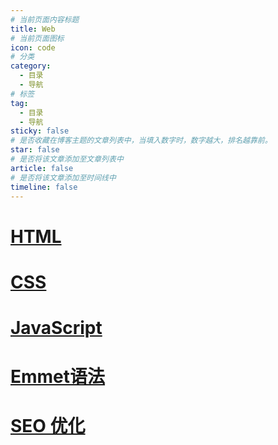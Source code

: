 ```yaml
---
# 当前页面内容标题
title: Web
# 当前页面图标
icon: code
# 分类
category:
  - 目录
  - 导航
# 标签
tag:
  - 目录
  - 导航
sticky: false
# 是否收藏在博客主题的文章列表中，当填入数字时，数字越大，排名越靠前。
star: false
# 是否将该文章添加至文章列表中
article: false
# 是否将该文章添加至时间线中
timeline: false
---
```




# 
# [HTML](./html/)

# [CSS](./css/)

# [JavaScript](./javascript/)

# [Emmet语法](./emmet语法.html)

# [SEO 优化](./seo.html)